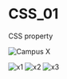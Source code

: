 # CSS_01
CSS property

  ![Campus X](https://user-images.githubusercontent.com/66555692/86542158-bd17a400-bf30-11ea-82a9-e6df768d355d.gif)
  
![x1](https://user-images.githubusercontent.com/66555692/86542542-251bb980-bf34-11ea-97ce-7402de02872e.png)
![x2](https://user-images.githubusercontent.com/66555692/86542545-2baa3100-bf34-11ea-85bc-89ed87fa2dda.png)
![x3](https://user-images.githubusercontent.com/66555692/86542547-2c42c780-bf34-11ea-9d2b-6e0834e3a972.png)
